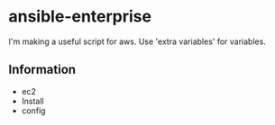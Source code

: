 # ansible-enterprise
I'm making a useful script for aws. 
Use 'extra variables' for variables.

Information
---
* ec2
* Install
* config
